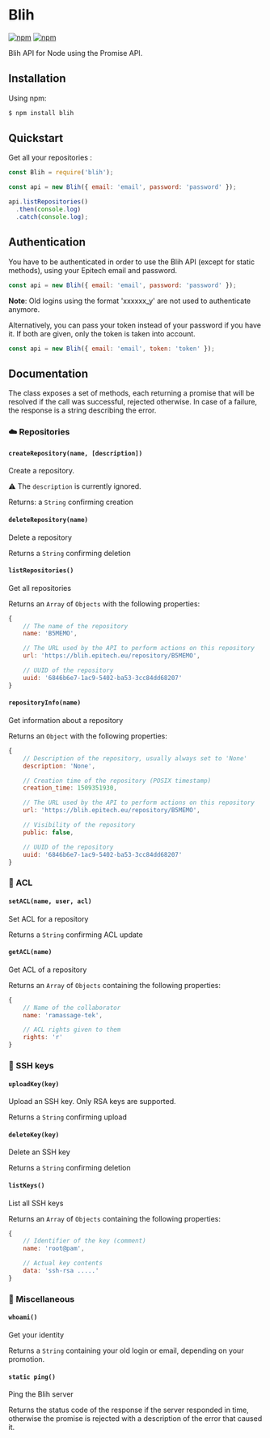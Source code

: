 # Blih

[![npm](https://img.shields.io/npm/v/blih.svg?style=flat-square)]()
[![npm](https://img.shields.io/npm/dt/blih.svg?style=flat-square)]()

Blih API for Node using the Promise API.

## Installation

Using npm:
```bash
$ npm install blih
```

## Quickstart

Get all your repositories :

```javascript
const Blih = require('blih');

const api = new Blih({ email: 'email', password: 'password' });

api.listRepositories()
  .then(console.log)
  .catch(console.log);

```

## Authentication

You have to be authenticated in order to use the Blih API (except for static methods), using your Epitech email and password.

```javascript
const api = new Blih({ email: 'email', password: 'password' });
```

**Note**: Old logins using the format 'xxxxxx_y' are not used to authenticate anymore.

Alternatively, you can pass your token instead of your password if you have it. If both are given, only the token is taken into account.

```javascript
const api = new Blih({ email: 'email', token: 'token' });
```

## Documentation

The class exposes a set of methods, each returning a promise that will be resolved if the call was successful, rejected otherwise. In case of a failure, the response is a string describing the error.

### :cloud: Repositories

#### `createRepository(name, [description])`
Create a repository.

:warning: The `description` is currently ignored.

Returns: a `String` confirming creation

#### `deleteRepository(name)`
Delete a repository

Returns a `String` confirming deletion

#### `listRepositories()`
Get all repositories

Returns an `Array` of `Objects` with the following properties:
```javascript
{
	// The name of the repository
	name: 'B5MEMO',

	// The URL used by the API to perform actions on this repository
	url: 'https://blih.epitech.eu/repository/B5MEMO',

	// UUID of the repository
	uuid: '6846b6e7-1ac9-5402-ba53-3cc84dd68207'
}
```

#### `repositoryInfo(name)`
Get information about a repository

Returns an `Object` with the following properties:
```javascript
{
	// Description of the repository, usually always set to 'None'
	description: 'None',

	// Creation time of the repository (POSIX timestamp)
	creation_time: 1509351930,

	// The URL used by the API to perform actions on this repository
	url: 'https://blih.epitech.eu/repository/B5MEMO',

	// Visibility of the repository
	public: false,

	// UUID of the repository
	uuid: '6846b6e7-1ac9-5402-ba53-3cc84dd68207'
}
```

### :busts_in_silhouette: ACL

#### `setACL(name, user, acl)`
Set ACL for a repository

Returns a `String` confirming ACL update

#### `getACL(name)`
Get ACL of a repository

Returns an `Array` of `Objects` containing the following properties:
```javascript
{
	// Name of the collaborator
	name: 'ramassage-tek',

	// ACL rights given to them
	rights: 'r'
}
```

### :key: SSH keys

#### `uploadKey(key)`

Upload an SSH key. Only RSA keys are supported.

Returns a `String` confirming upload

#### `deleteKey(key)`
Delete an SSH key  

Returns a `String` confirming deletion

#### `listKeys()`

List all SSH keys

Returns an `Array` of `Objects` containing the following properties:
```javascript
{
	// Identifier of the key (comment)
	name: 'root@pam',

	// Actual key contents
	data: 'ssh-rsa .....'
}
```

### :wrench: Miscellaneous

#### `whoami()`
Get your identity

Returns a `String` containing your old login or email, depending on your promotion.

#### `static ping()`
Ping the Blih server

Returns the status code of the response if the server responded in time, otherwise the promise is rejected with a description of the error that caused it.
